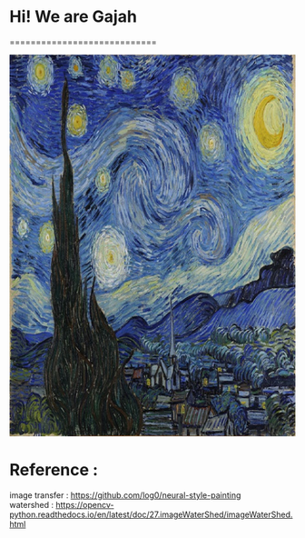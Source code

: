 # Hi!  We are Gajah
============================

<img src="https://github.com/gksthd1992/gajah/blob/master/ver12.jpg">



# Reference :

image transfer : https://github.com/log0/neural-style-painting  
watershed : https://opencv-python.readthedocs.io/en/latest/doc/27.imageWaterShed/imageWaterShed.html
